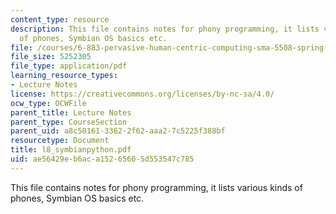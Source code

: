 ```yaml
---
content_type: resource
description: This file contains notes for phony programming, it lists various kinds
  of phones, Symbian OS basics etc.
file: /courses/6-883-pervasive-human-centric-computing-sma-5508-spring-2006/ae56429eb6aca15265605d553547c785_l8_symbianpython.pdf
file_size: 5252305
file_type: application/pdf
learning_resource_types:
- Lecture Notes
license: https://creativecommons.org/licenses/by-nc-sa/4.0/
ocw_type: OCWFile
parent_title: Lecture Notes
parent_type: CourseSection
parent_uid: a8c50161-3362-2f62-aaa2-7c5225f388bf
resourcetype: Document
title: l8_symbianpython.pdf
uid: ae56429e-b6ac-a152-6560-5d553547c785
---
```

This file contains notes for phony programming, it lists various kinds of phones, Symbian OS basics etc.